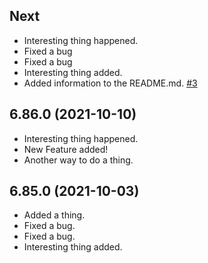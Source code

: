 ## Next

* Interesting thing happened.
* Fixed a bug
* Fixed a bug
* Interesting thing added.
* Added information to the README.md. [#3](https://github.com/DestinyItemManager/DIM/pull/3)

## 6.86.0 <span class="changelog-date">(2021-10-10)</span>

* Interesting thing happened.
* New Feature added!
* Another way to do a thing.

## 6.85.0 <span class="changelog-date">(2021-10-03)</span>

* Added a thing.
* Fixed a bug.
* Fixed a bug.
* Interesting thing added.
